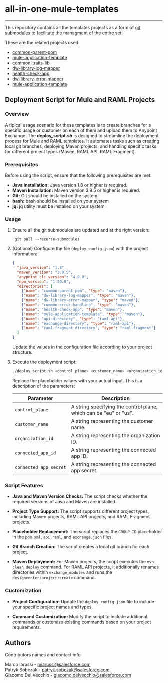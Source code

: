# all-in-one-mule-templates
---
This repository contains all the templates projects as a form of  [git submodules](https://git-scm.com/book/en/v2/Git-Tools-Submodules) to facilitate the managment of the entire set.

These are the related projects used:

* [common-parent-pom](https://github.com/mulesoft-consulting/common-parent-pom)
* [mule-application-template](https://github.com/mulesoft-consulting/mule-application-template)
* [common-traits-lib](https://github.com/mulesoft-consulting/common-traits-lib)
* [dw-library-log-mapper](https://github.com/mulesoft-consulting/dw-library-log-mapper)
* [health-check-app](https://github.com/mulesoft-consulting/health-check-app)
* [dw-library-error-mapper](https://github.com/mulesoft-consulting/dw-library-error-mapper)
*  [mule-application-template](https://github.com/mulesoft-consulting/dw-library-error-mapper)


## Deployment Script for Mule and RAML Projects

### Overview

A tipical usage scenario for these templates is to create branches for a specific usage or customer on each of them and upload them to Anypoint Exchange.
The **deploy_script.sh**  is designed to streamline the deployment process for Mule and RAML templates. It automates tasks such as creating local git branches, deploying Maven projects, and handling specific tasks for different project types (Maven, RAML API, RAML Fragment).

### Prerequisites

Before using the script, ensure that the following prerequisites are met:

- **Java Installation:** Java version 1.8 or higher is required.
- **Maven Installation:** Maven version 3.9.5 or higher is required.
- **Git:** Git should be installed on the system.
- **bash:** bash should be installed on your system
- **jq:** jq utility must be installed on your system

### Usage

1. Ensure all the git submodules are updated and at the right version:

   ```
    git pull --recurse-submodules
   ```

2. (Optional) Configure the file (`deploy_config.json`) with the project information:

   ```json
   {
     "java_version": "1.8",
     "maven_version": "3.9.5",
     "anypoint_cli_version": "4.0.0",
     "npm_version": "1.20.0",
     "directories": [
       {"name": "common-parent-pom", "type": "maven"},
       {"name": "dw-library-log-mapper", "type": "maven"},
       {"name": "dw-library-error-mapper", "type": "maven"},
       {"name": "common-error-handling", "type": "maven"},
       {"name": "health-check-app", "type": "maven"},
       {"name": "mule-application-template", "type": "maven"},
       {"name": "api-directory", "type": "raml-api"},
       {"name": "exchange-directory", "type": "raml-api"},
       {"name": "raml-fragment-directory", "type": "raml-fragment"}
     ]
   }
   ```

   Update the values in the configuration file according to your project structure.

3. Execute the deployment script:

   ```bash
   ./deploy_script.sh <control_plane> <customer_name> <organization_id> <connected_app_id> <connected_app_secret>
   ```

   Replace the placeholder values with your actual input.
   This is a description of the parameters:

    | Parameter             | Description                                    |
    |-----------------------|------------------------------------------------|
    | `control_plane`       | A string specifying the control plane, which can be "eu" or "us". |
    | `customer_name`       | A string representing the customer name.        |
    | `organization_id`     | A string representing the organization ID.      |
    | `connected_app_id`    | A string representing the connected app ID.     |
    | `connected_app_secret`| A string representing the connected app secret. |

### Script Features

- **Java and Maven Version Checks:** The script checks whether the required versions of Java and Maven are installed.

- **Project Type Support:** The script supports different project types, including Maven projects, RAML API projects, and RAML Fragment projects.

- **Placeholder Replacement:** The script replaces the `GROUP_ID` placeholder in the `pom.xml`, `api.raml`, and `exchange.json` files.

- **Git Branch Creation:** The script creates a local git branch for each project.

- **Maven Deployment:** For Maven projects, the script executes the `mvn clean deploy` command. For RAML API projects, it additionally renames directories within `exchange_modules` and runs the `designcenter:project:create` command.

### Customization

- **Project Configuration:** Update the `deploy_config.json` file to include your specific project names and types.

- **Command Customization:** Modify the script to include additional commands or customize existing commands based on your project requirements.

## Authors

Contributors names and contact info

Marco Iarussi - miarussi@salesforce.com  
Patryk Sobczak - patryk.sobczak@salesforce.com  
Giacomo Del Vecchio - <giacomo.delvecchio@salesforce.com>  